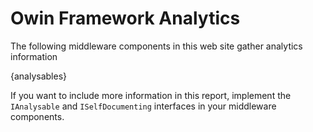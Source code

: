 ﻿# Owin Framework Analytics
The following middleware components in this web site gather analytics information

{analysables}

If you want to include more information in this report, implement the 
`IAnalysable` and `ISelfDocumenting` interfaces in your middleware components.
